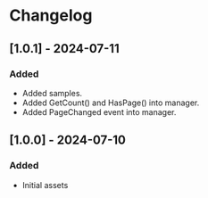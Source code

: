 # Changelog

## [1.0.1] - 2024-07-11
### Added
- Added samples.
- Added GetCount() and HasPage() into manager.
- Added PageChanged event into manager.

## [1.0.0] - 2024-07-10
### Added
- Initial assets
